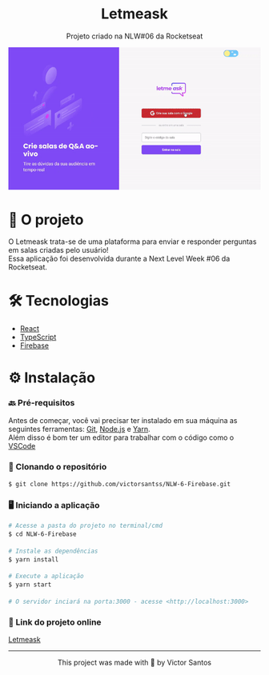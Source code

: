 <h1 align="center">Letmeask</h1>

<p align="center">Projeto criado na NLW#06 da Rocketseat</p>

<p align="center">
  <img src="src/assets/demo/demo.gif" alt="animated" />
</p>

<h1 align="left">🎯 O projeto </h1>

<p> O Letmeask trata-se de uma plataforma para enviar e responder perguntas em salas criadas pelo usuário! <br/>
Essa aplicação foi desenvolvida durante a Next Level Week #06 da Rocketseat. </p>

<h1 align="left">🛠️ Tecnologias </h1>

- [React](https://pt-br.reactjs.org/)
- [TypeScript](https://www.typescriptlang.org/)
- [Firebase](https://firebase.google.com/)

<h1 align="left">⚙️ Instalação </h1>

### 🔙 Pré-requisitos

Antes de começar, você vai precisar ter instalado em sua máquina as seguintes ferramentas:
[Git](https://git-scm.com), [Node.js](https://nodejs.org/en/) e [Yarn](https://yarnpkg.com/). </br>
Além disso é bom ter um editor para trabalhar com o código como o [VSCode](https://code.visualstudio.com/)

### 🔽 Clonando o repositório
```bash
$ git clone https://github.com/victorsantss/NLW-6-Firebase.git
```

### 🖥️ Iniciando a aplicação

```bash
# Acesse a pasta do projeto no terminal/cmd
$ cd NLW-6-Firebase

# Instale as dependências
$ yarn install

# Execute a aplicação
$ yarn start

# O servidor inciará na porta:3000 - acesse <http://localhost:3000>
```

### 🔗 Link do projeto online

[Letmeask](https://letmeask-777e4.web.app/)

<hr />

<p align="center">This project was made with 💙 by Victor Santos</p>
